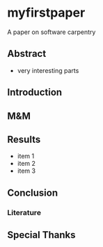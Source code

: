 

# myfirstpaper
A paper on software carpentry

## Abstract

  - very interesting parts

## Introduction

## M&M

## Results
  - item 1
  - item 2
  - item 3

## Conclusion

### Literature

## Special Thanks
